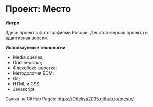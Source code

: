 # Проект: Место


**Интро**

Здесь  проект c фотографиями России.
Десктоп-версия проекта и адаптивная версия.

**Используемые технологии**
- Media queries;
- Grid-верстка;
- Флексбокс-верстка;
- Методология БЭМ;
- Git;
- HTML и CSS
- Javascript.



Сылка на GitHub Pages: https://Otteliya2035.github.io/mesto/

